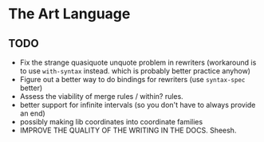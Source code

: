 # The Art Language

## TODO

- Fix the strange quasiquote unquote problem in rewriters (workaround is to use `with-syntax` instead.  which is probably better practice anyhow)
- Figure out a better way to do bindings for rewriters (use `syntax-spec` better)
- Assess the viability of merge rules / within? rules.
- better support for infinite intervals (so you don't have to always provide an end)
- possibly making lib coordinates into coordinate families
- IMPROVE THE QUALITY OF THE WRITING IN THE DOCS. Sheesh.